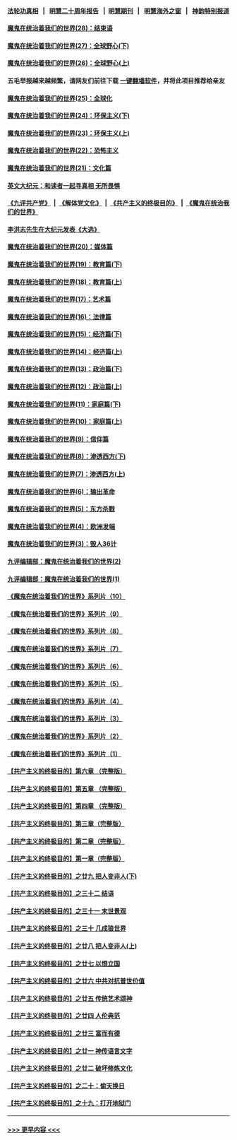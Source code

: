 #### [法轮功真相](https://github.com/gfw-breaker/truth/blob/master/README.md?t=0) &nbsp;&nbsp;|&nbsp;&nbsp; [明慧二十周年报告](https://github.com/gfw-breaker/mh-reports/blob/master/README.md?t=0) &nbsp;&nbsp;|&nbsp;&nbsp;[明慧期刊](https://github.com/gfw-breaker/mh-qikan) &nbsp;&nbsp;|&nbsp;&nbsp; [明慧海外之窗](https://github.com/gfw-breaker/mh-news/blob/master/README.md?t=0) &nbsp;&nbsp;|&nbsp;&nbsp; [神韵特别报道](https://github.com/gfw-breaker/mh-news/blob/master/shenyun.md?t=0)
#### [魔鬼在统治着我们的世界(28)：结束语](../pages/nsc422/n10936246.md?t=06220802) 
#### [魔鬼在统治着我们的世界(27)：全球野心(下)](../pages/nsc422/n10928319.md?t=06220802) 
#### [魔鬼在统治着我们的世界(26)：全球野心(上)](../pages/nsc422/n10900318.md?t=06220802) 
#### 五毛举报越来越频繁，请网友们前往下载 [一键翻墙软件](https://github.com/gfw-breaker/ssr-accounts)，并将此项目推荐给亲友
#### [魔鬼在统治着我们的世界(25)：全球化](../pages/nsc422/n10788205.md?t=06220802) 
#### [魔鬼在统治着我们的世界(24)：环保主义(下)](../pages/nsc422/n10695307.md?t=06220802) 
#### [魔鬼在统治着我们的世界(23)：环保主义(上)](../pages/nsc422/n10688613.md?t=06220802) 
#### [魔鬼在统治着我们的世界(22)：恐怖主义](../pages/nsc422/n10614727.md?t=06220802) 
#### [魔鬼在统治着我们的世界(21)：文化篇](../pages/nsc422/n10597706.md?t=06220802) 
#### [英文大纪元：和读者一起寻真相 无所畏惧](../pages/nsc422/n12542027.md?t=06220802) 
#### [《九评共产党》](https://github.com/begood0513/9ping.md/blob/master/README.md) &nbsp;|&nbsp; [《解体党文化》](../../../../jtdwh.md/blob/master/README.md)  &nbsp;|&nbsp; [《共产主义的终极目的》](../../../../gczydzjmd.md/blob/master/README.md) &nbsp;|&nbsp; [《魔鬼在统治我们的世界》](../../../../mgztzwmdsj.md/blob/master/README.md) 
#### [李洪志先生在大纪元发表《大选》](../pages/nsc422/n12534746.md?t=06220802) 
#### [魔鬼在统治着我们的世界(20)：媒体篇](../pages/nsc422/n10586579.md?t=06220802) 
#### [魔鬼在统治着我们的世界(19)：教育篇(下)](../pages/nsc422/n10564808.md?t=06220802) 
#### [魔鬼在统治着我们的世界(18)：教育篇(上)](../pages/nsc422/n10526970.md?t=06220802) 
#### [魔鬼在统治着我们的世界(17)：艺术篇](../pages/nsc422/n10499093.md?t=06220802) 
#### [魔鬼在统治着我们的世界(16)：法律篇](../pages/nsc422/n10485969.md?t=06220802) 
#### [魔鬼在统治着我们的世界(15)：经济篇(下)](../pages/nsc422/n10469975.md?t=06220802) 
#### [魔鬼在统治着我们的世界(14)：经济篇(上)](../pages/nsc422/n10457370.md?t=06220802) 
#### [魔鬼在统治着我们的世界(13)：政治篇(下)](../pages/nsc422/n10448270.md?t=06220802) 
#### [魔鬼在统治着我们的世界(12)：政治篇(上)](../pages/nsc422/n10444576.md?t=06220802) 
#### [魔鬼在统治着我们的世界(11)：家庭篇(下)](../pages/nsc422/n10440961.md?t=06220802) 
#### [魔鬼在统治着我们的世界(10)：家庭篇(上)](../pages/nsc422/n10435448.md?t=06220802) 
#### [魔鬼在统治着我们的世界(9)：信仰篇](../pages/nsc422/n10432159.md?t=06220802) 
#### [魔鬼在统治着我们的世界(8)：渗透西方(下)](../pages/nsc422/n10429603.md?t=06220802) 
#### [魔鬼在统治着我们的世界(7)：渗透西方(上)](../pages/nsc422/n10426013.md?t=06220802) 
#### [魔鬼在统治着我们的世界(6)：输出革命](../pages/nsc422/n10421536.md?t=06220802) 
#### [魔鬼在统治着我们的世界(5)：东方杀戮](../pages/nsc422/n10417707.md?t=06220802) 
#### [魔鬼在统治着我们的世界(4)：欧洲发端](../pages/nsc422/n10414890.md?t=06220802) 
#### [魔鬼在统治着我们的世界(3)：毁人36计](../pages/nsc422/n10411583.md?t=06220802) 
#### [九评编辑部：魔鬼在统治着我们的世界(2)](../pages/nsc422/n10410036.md?t=06220802) 
#### [九评编辑部：魔鬼在统治着我们的世界(1)](../pages/nsc422/n10406825.md?t=06220802) 
#### [《魔鬼在统治着我们的世界》系列片（10）](../pages/nsc422/n12292670.md?t=06220802) 
#### [《魔鬼在统治着我们的世界》系列片（9）](../pages/nsc422/n12290859.md?t=06220802) 
#### [《魔鬼在统治着我们的世界》系列片（8）](../pages/nsc422/n12287445.md?t=06220802) 
#### [《魔鬼在统治着我们的世界》系列片（7）](../pages/nsc422/n12283425.md?t=06220802) 
#### [《魔鬼在统治着我们的世界》系列片（6）](../pages/nsc422/n12282314.md?t=06220802) 
#### [《魔鬼在统治着我们的世界》系列片（5）](../pages/nsc422/n12281419.md?t=06220802) 
#### [《魔鬼在统治着我们的世界》系列片（4）](../pages/nsc422/n12274024.md?t=06220802) 
#### [《魔鬼在统治着我们的世界》系列片（3）](../pages/nsc422/n12271322.md?t=06220802) 
#### [《魔鬼在统治着我们的世界》系列片（2）](../pages/nsc422/n12269049.md?t=06220802) 
#### [《魔鬼在统治着我们的世界》系列片（1）](../pages/nsc422/n12267575.md?t=06220802) 
#### [【共产主义的终极目的】第六章 （完整版）](../pages/nsc422/n11428913.md?t=06220802) 
#### [【共产主义的终极目的】第五章 （完整版）](../pages/nsc422/n11428912.md?t=06220802) 
#### [【共产主义的终极目的】第四章 （完整版）](../pages/nsc422/n11428907.md?t=06220802) 
#### [【共产主义的终极目的】第三章（完整版）](../pages/nsc422/n11428848.md?t=06220802) 
#### [【共产主义的终极目的】第二章（完整版）](../pages/nsc422/n11428831.md?t=06220802) 
#### [【共产主义的终极目的】第一章（完整版）](../pages/nsc422/n11417651.md?t=06220802) 
#### [【共产主义的终极目的】之廿九 把人变非人(下)](../pages/nsc422/n11344140.md?t=06220802) 
#### [【共产主义的终极目的】之三十二 结语](../pages/nsc422/n11360535.md?t=06220802) 
#### [【共产主义的终极目的】之三十一 末世景观](../pages/nsc422/n11351129.md?t=06220802) 
#### [【共产主义的终极目的】之三十 几成狼世界](../pages/nsc422/n11348280.md?t=06220802) 
#### [【共产主义的终极目的】之廿八 把人变非人(上)](../pages/nsc422/n11340492.md?t=06220802) 
#### [【共产主义的终极目的】之廿七 以恨立国](../pages/nsc422/n11336944.md?t=06220802) 
#### [【共产主义的终极目的】之廿六 中共对抗普世价值](../pages/nsc422/n11324785.md?t=06220802) 
#### [【共产主义的终极目的】之廿五 传统艺术颂神](../pages/nsc422/n11296396.md?t=06220802) 
#### [【共产主义的终极目的】之廿四 人伦典范](../pages/nsc422/n11296397.md?t=06220802) 
#### [【共产主义的终极目的】之廿三 富而有德](../pages/nsc422/n11283598.md?t=06220802) 
#### [【共产主义的终极目的】之廿一 神传语言文字](../pages/nsc422/n11263265.md?t=06220802) 
#### [【共产主义的终极目的】之廿二 破坏修炼文化](../pages/nsc422/n11245728.md?t=06220802) 
#### [【共产主义的终极目的】之二十：偷天换日](../pages/nsc422/n11238846.md?t=06220802) 
#### [【共产主义的终极目的】之十九：打开地狱门](../pages/nsc422/n11206376.md?t=06220802) 

----
#### [ >>> 更早内容 <<< ](../indexes/nsc422-earlier.md)
